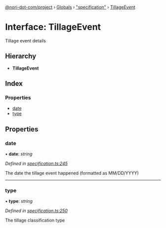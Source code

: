 [@nori-dot-com/project](../README.md) › [Globals](../globals.md) › ["specification"](../modules/_specification_.md) › [TillageEvent](_specification_.tillageevent.md)

# Interface: TillageEvent

Tillage event details

## Hierarchy

* **TillageEvent**

## Index

### Properties

* [date](_specification_.tillageevent.md#date)
* [type](_specification_.tillageevent.md#type)

## Properties

###  date

• **date**: *string*

*Defined in [specification.ts:245](https://github.com/nori-dot-eco/nori-dot-com/blob/ee6dedb/packages/project/src/specification.ts#L245)*

The date the tillage event happened (formatted as MM/DD/YYYY)

___

###  type

• **type**: *string*

*Defined in [specification.ts:250](https://github.com/nori-dot-eco/nori-dot-com/blob/ee6dedb/packages/project/src/specification.ts#L250)*

The tillage classification type
